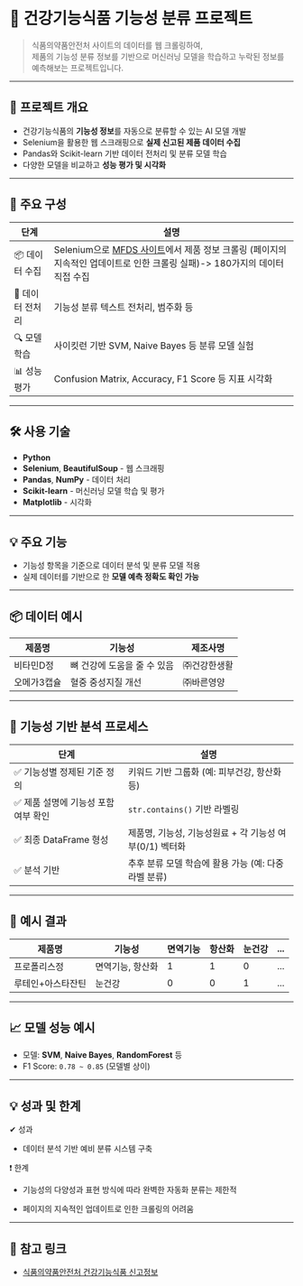 # 🧬 건강기능식품 기능성 분류 프로젝트

> 식품의약품안전처 사이트의 데이터를 웹 크롤링하여,   
> 제품의 기능성 분류 정보를 기반으로 머신러닝 모델을 학습하고 누락된 정보를 예측해보는 프로젝트입니다.

---

## 📌 프로젝트 개요

- 건강기능식품의 **기능성 정보**를 자동으로 분류할 수 있는 AI 모델 개발
- Selenium을 활용한 웹 스크래핑으로 **실제 신고된 제품 데이터 수집**
- Pandas와 Scikit-learn 기반 데이터 전처리 및 분류 모델 학습
- 다양한 모델을 비교하고 **성능 평가 및 시각화**

---

## 📁 주요 구성

| 단계 | 설명 |
|------|------|
| 📦 데이터 수집 | Selenium으로 [MFDS 사이트](https://data.mfds.go.kr/hid/opbaa01/prdtSrchLst.do)에서 제품 정보 크롤링 (페이지의 지속적인 업데이트로 인한 크롤링 실패)-> 180가지의 데이터 직접 수집|
| 🧹 데이터 전처리 | 기능성 분류 텍스트 전처리, 범주화 등 |
| 🔍 모델 학습 | 사이킷런 기반 SVM, Naive Bayes 등 분류 모델 실험 |
| 📊 성능 평가 | Confusion Matrix, Accuracy, F1 Score 등 지표 시각화 |

---

## 🛠 사용 기술

- **Python**
- **Selenium**, **BeautifulSoup** - 웹 스크래핑
- **Pandas**, **NumPy** - 데이터 처리
- **Scikit-learn** - 머신러닝 모델 학습 및 평가
- **Matplotlib** - 시각화

---

## 💡 주요 기능

- 기능성 항목을 기준으로 데이터 분석 및 분류 모델 적용
- 실제 데이터를 기반으로 한 **모델 예측 정확도 확인 가능**

---

## 📦 데이터 예시

| 제품명 | 기능성 | 제조사명 |
|--------|--------|----------|
| 비타민D정 | 뼈 건강에 도움을 줄 수 있음 | ㈜건강한생활 |
| 오메가3캡슐 | 혈중 중성지질 개선 | ㈜바른영양 |

---

## 🧠 기능성 기반 분석 프로세스

| 단계                    | 설명                                  |
| --------------------- | ----------------------------------- |
| ✅ 기능성별 정제된 기준 정의      | 키워드 기반 그룹화 (예: 피부건강, 항산화 등)         |
| ✅ 제품 설명에 기능성 포함 여부 확인 | `str.contains()` 기반 라벨링             |
| ✅ 최종 DataFrame 형성     | 제품명, 기능성, 기능성원료 + 각 기능성 여부(0/1) 벡터화 |
| ✅ 분석 기반               | 추후 분류 모델 학습에 활용 가능 (예: 다중 라벨 분류)    |

---

## 🧾 예시 결과

| 제품명       | 기능성       | 면역기능 | 항산화 | 눈건강 | ... |
| --------- | --------- | ---- | --- | --- | --- |
| 프로폴리스정    | 면역기능, 항산화 | 1    | 1   | 0   | ... |
| 루테인+아스타잔틴 | 눈건강       | 0    | 0   | 1   | ... |

---

## 📈 모델 성능 예시

- 모델: **SVM**, **Naive Bayes**, **RandomForest** 등
- F1 Score: `0.78 ~ 0.85` (모델별 상이)

---

## 💡 성과 및 한계
✔ 성과

- 데이터 분석 기반 예비 분류 시스템 구축

❗ 한계
- 기능성의 다양성과 표현 방식에 따라 완벽한 자동화 분류는 제한적

- 페이지의 지속적인 업데이트로 인한 크롤링의 어려움

---

## 📎 참고 링크

- [식품의약품안전처 건강기능식품 신고정보](https://data.mfds.go.kr/hid/opbaa01/prdtSrchLst.do)
